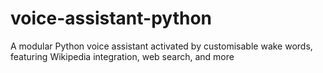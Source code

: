 # voice-assistant-python
A modular Python voice assistant activated by customisable wake words, featuring Wikipedia integration, web search, and more
